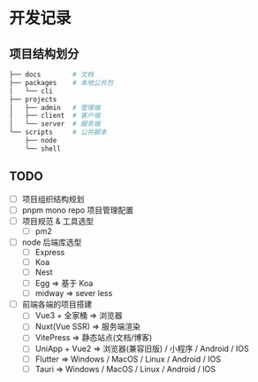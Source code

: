 # 开发记录

## 项目结构划分

```sh
├── docs        # 文档
├── packages    # 本地公共包
│   └── cli
├── projects
│   ├── admin   # 管理端
│   ├── client  # 客户端
│   └── server  # 服务端
└── scripts     # 公共脚本
    ├── node
    └── shell
```

## TODO

- [ ] 项目组织结构规划
- [ ] pnpm mono repo 项目管理配置
- [ ] 项目规范 & 工具选型
  - [ ] pm2
- [ ] node 后端库选型
  - [ ] Express
  - [ ] Koa
  - [ ] Nest
  - [ ] Egg => 基于 Koa
  - [ ] midway => sever less
  <!-- - [-] Meteor -->
- [ ] 前端各端的项目搭建
  - [ ] Vue3 + 全家桶 => 浏览器
  - [ ] Nuxt(Vue SSR) => 服务端渲染
  - [ ] VitePress => 静态站点(文档/博客)
  - [ ] UniApp + Vue2 => 浏览器(兼容旧版) / 小程序 / Android / IOS
  - [ ] Flutter => Windows / MacOS / Linux / Android / IOS
  - [ ] Tauri => Windows / MacOS / Linux / Android / IOS
